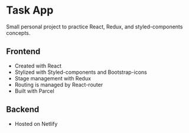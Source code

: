 # Task App

Small personal project to practice React, Redux, and styled-components concepts. 

## Frontend 
- Created with React
- Stylized with Styled-components and Bootstrap-icons
- Stage management with Redux
- Routing is managed by React-router
- Built with Parcel

## Backend 
- Hosted on Netlify 